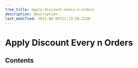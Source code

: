```yaml
---
tree_title: apply-discount-every-n-orders
description: description
last_modified: 2022-06-09T21:23:28.2328
---
```


# Apply Discount Every n Orders

## Contents
